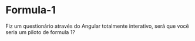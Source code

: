 # Formula-1
Fiz um questionário através do Angular totalmente interativo, será que você seria um piloto de formula 1?
